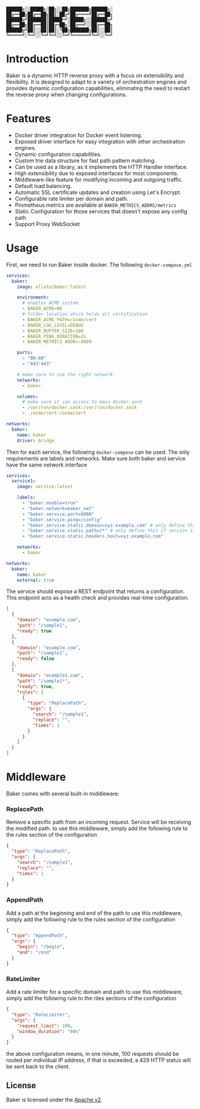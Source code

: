 ```
██████╗░░█████╗░██╗░░██╗███████╗██████╗░
██╔══██╗██╔══██╗██║░██╔╝██╔════╝██╔══██╗
██████╦╝███████║█████═╝░█████╗░░██████╔╝
██╔══██╗██╔══██║██╔═██╗░██╔══╝░░██╔══██╗
██████╦╝██║░░██║██║░╚██╗███████╗██║░░██║
╚═════╝░╚═╝░░╚═╝╚═╝░░╚═╝╚══════╝╚═╝░░╚═╝
```

# Introduction

Baker is a dynamic HTTP reverse proxy with a focus on extensibility and flexibility. It is designed to adapt to a variety of orchestration engines and provides dynamic configuration capabilities, eliminating the need to restart the reverse proxy when changing configurations.

# Features

- Docker driver integration for Docker event listening.
- Exposed driver interface for easy integration with other orchestration engines.
- Dynamic configuration capabilities.
- Custom trie data structure for fast path pattern matching.
- Can be used as a library, as it implements the HTTP Handler interface.
- High extensibility due to exposed interfaces for most components.
- Middleware-like feature for modifying incoming and outgoing traffic.
- Default load balancing.
- Automatic SSL certificate updates and creation using Let's Encrypt.
- Configurable rate limiter per domain and path.
- Prometheus metrics are available at `BAKER_METRICS_ADDRS/metrics`
- Static Configuration for those services that doesn't expose any config path
- Support Proxy WebSocket

# Usage

First, we need to run Baker inside docker. The following `docker-compose.yml`

```yml
services:
  baker:
    image: ellato/baker:latest

    environment:
      # enables ACME system
      - BAKER_ACME=NO
      # folder location which holds all certification
      - BAKER_ACME_PATH=/acme/cert
      - BAKER_LOG_LEVEL=DEBUG
      - BAKER_BUFFER_SIZE=100
      - BAKER_PING_DURATION=2s
      - BAKER_METRICS_ADDR=:8089

    ports:
      - "80:80"
      - "443:443"

    # make sure to use the right network
    networks:
      - baker

    volumes:
      # make sure it can access to main docker.sock
      - /var/run/docker.sock:/var/run/docker.sock
      - ./acme/cert:/acme/cert

networks:
  baker:
    name: baker
    driver: bridge
```

Then for each service, the following `docker-compose` can be used. The only requirements are labels and networks. Make sure both baker and service have the same network interface

```yml
services:
  service1:
    image: service:latest

    labels:
      - "baker.enable=true"
      - "baker.network=baker_net"
      - "baker.service.port=8000"
      - "baker.service.ping=/config"
      - "baker.service.static.domain=xyz.example.com" # only define this if service is not dyanmic
      - "baker.service.static.path=/*" # only define this if service is not dyanmic
      - "baker.service.static.headers.host=xyz.example.com"

    networks:
      - baker

networks:
  baker:
    name: baker
    external: true
```

The service should expose a REST endpoint that returns a configuration. This endpoint acts as a health check and provides real-time configuration.

```json
[
  {
    "domain": "example.com",
    "path": "/sample1",
    "ready": true
  },
  {
    "domain": "example.com",
    "path": "/sample2",
    "ready": false
  },
  {
    "domain": "example1.com",
    "path": "/sample1*",
    "ready": true,
    "rules": [
      {
        "type": "ReplacePath",
        "args": {
          "search": "/sample1",
          "replace": "",
          "times": 1
        }
      }
    ]
  }
]
```

# Middleware

Baker comes with several built-in middleware:

### ReplacePath

Remove a specific path from an incoming request. Service will be receiving the modified path.
to use this middleware, simply add the following rule to the rules section of the configuration

```json
{
  "type": "ReplacePath",
  "args": {
    "search": "/sample1",
    "replace": "",
    "times": 1
  }
}
```

### AppendPath

Add a path at the beginning and end of the path
to use this middleware, simply add the following rule to the rules section of the configuration

```json
{
  "type": "AppendPath",
  "args": {
    "begin": "/begin",
    "end": "/end"
  }
}
```

### RateLimiter

Add a rate limiter for a specific domain and path
to use this middleware, simply add the following rule to the riles sections of the configuration

```json
{
  "type": "RateLimiter",
  "args": {
    "request_limit": 100,
    "window_duration": "60s"
  }
}
```

the above configuration means, in one minute, 100 requests should be routed per individual IP address, if that is exceeded, a 429 HTTP status will be sent back to the client.

## License

Baker is licensed under the [Apache v2](LICENSE.md).
